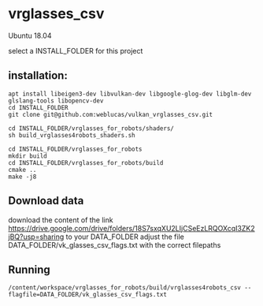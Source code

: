 # vrglasses_csv

Ubuntu 18.04

select a INSTALL_FOLDER for this project

## installation:
```
apt install libeigen3-dev libvulkan-dev libgoogle-glog-dev libglm-dev glslang-tools libopencv-dev
cd INSTALL_FOLDER
git clone git@github.com:weblucas/vulkan_vrglasses_csv.git

cd INSTALL_FOLDER/vrglasses_for_robots/shaders/
sh build_vrglasses4robots_shaders.sh

cd INSTALL_FOLDER/vrglasses_for_robots
mkdir build
cd INSTALL_FOLDER/vrglasses_for_robots/build
cmake ..
make -j8
```
## Download data 
download the content of the link https://drive.google.com/drive/folders/18S7sxqXU2LIjCSeEzLRQOXcqI3ZK2jBQ?usp=sharing
to your DATA_FOLDER
adjust the file DATA_FOLDER/vk_glasses_csv_flags.txt with the correct filepaths
## Running 
```
/content/workspace/vrglasses_for_robots/build/vrglasses4robots_csv --flagfile=DATA_FOLDER/vk_glasses_csv_flags.txt
```
